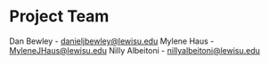 # Project Team

Dan Bewley -  danieljbewley@lewisu.edu
Mylene Haus - MyleneJHaus@lewisu.edu
Nilly Albeitoni - nillyalbeitoni@lewisu.edu
